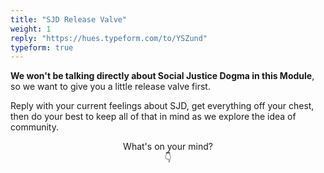 ```yaml
---
title: "SJD Release Valve"
weight: 1
reply: "https://hues.typeform.com/to/YSZund"
typeform: true
---
```


**We won't be talking directly about Social Justice Dogma in this Module**, so we want to give you a little release valve first.

Reply with your current feelings about SJD, get everything off your chest, then do your best to keep all of that in mind as we explore the idea of community.

<center>What's on your mind?</center>
<center>👇</center>
